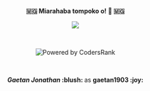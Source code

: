 <p align=center>  <strong> 🇲🇬 Miarahaba tompoko o! 👋 🇲🇬 </strong> <p>

<p align=center>  <strong>
<img src='https://komarev.com/ghpvc/?username=gaetan1903&color=008080'>
</strong> <p>
  
<br/>
  
<p align='center'><img alt='Powered by CodersRank' src='https://cr-ss-service.azurewebsites.net/api/ScreenShot?widget=summary&username=gaetan1903&style=--bg-color:transparent;--border-radius:4px;--label-text-color:%23000&branding=false'/></p>

<br/>

<p align=center> <strong> <i>Gaetan Jonathan</i> :blush: </strong> as <strong> gaetan1903 :joy: </strong> <p>

<br/>






